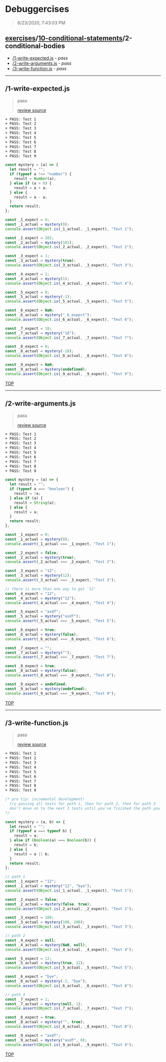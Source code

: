 # Debuggercises 

> 6/23/2020, 7:43:03 PM 

## [exercises](../../README.md)/[10-conditional-statements](../README.md)/2-conditional-bodies 

- [/1-write-expected.js](#1-write-expectedjs) - _pass_ 
- [/2-write-arguments.js](#2-write-argumentsjs) - _pass_ 
- [/3-write-function.js](#3-write-functionjs) - _pass_ 
---

## /1-write-expected.js 

> pass 
>
> [review source](../../../exercises/10-conditional-statements/2-conditional-bodies/1-write-expected.js)

```txt
+ PASS: Test 1
+ PASS: Test 2
+ PASS: Test 3
+ PASS: Test 4
+ PASS: Test 5
+ PASS: Test 6
+ PASS: Test 7
+ PASS: Test 8
+ PASS: Test 9
```

```js
const mystery = (a) => {
  let result = "";
  if (typeof a !== "number") {
    result = Number(a);
  } else if (a > 0) {
    result = a + a;
  } else {
    result = a - a;
  }
  return result;
};

const _1_expect = 0;
const _1_actual = mystery(0);
console.assert(Object.is(_1_actual, _1_expect), "Test 1");

const _2_expect = 202;
const _2_actual = mystery(101);
console.assert(Object.is(_2_actual, _2_expect), "Test 2");

const _3_expect = 1;
const _3_actual = mystery(true);
console.assert(Object.is(_3_actual, _3_expect), "Test 3");

const _4_expect = 2;
const _4_actual = mystery(1);
console.assert(Object.is(_4_actual, _4_expect), "Test 4");

const _5_expect = 0;
const _5_actual = mystery(-1);
console.assert(Object.is(_5_actual, _5_expect), "Test 5");

const _6_expect = NaN;
const _6_actual = mystery("_6_expect");
console.assert(Object.is(_6_actual, _6_expect), "Test 6");

const _7_expect = 18;
const _7_actual = mystery("18");
console.assert(Object.is(_7_actual, _7_expect), "Test 7");

const _8_expect = 0;
const _8_actual = mystery(-18);
console.assert(Object.is(_8_actual, _8_expect), "Test 8");

const _9_expect = NaN;
const _9_actual = mystery(undefined);
console.assert(Object.is(_9_actual, _9_expect), "Test 9");

```

[TOP](#debuggercises)

---

## /2-write-arguments.js 

> pass 
>
> [review source](../../../exercises/10-conditional-statements/2-conditional-bodies/2-write-arguments.js)

```txt
+ PASS: Test 1
+ PASS: Test 2
+ PASS: Test 3
+ PASS: Test 4
+ PASS: Test 5
+ PASS: Test 6
+ PASS: Test 7
+ PASS: Test 8
+ PASS: Test 9
```

```js
const mystery = (a) => {
  let result = "";
  if (typeof a === "boolean") {
    result = !a;
  } else if (a) {
    result = String(a);
  } else {
    result = a;
  }
  return result;
};

const _1_expect = 0;
const _1_actual = mystery(0);
console.assert(_1_actual === _1_expect, "Test 1");

const _2_expect = false;
const _2_actual = mystery(true);
console.assert(_2_actual === _2_expect, "Test 2");

const _3_expect = "12";
const _3_actual = mystery(12);
console.assert(_3_actual === _3_expect, "Test 3");

// there is more than one way to get '12'
const _4_expect = "12";
const _4_actual = mystery("12");
console.assert(_4_actual === _4_expect, "Test 4");

const _5_expect = "asdf";
const _5_actual = mystery("asdf");
console.assert(_5_actual === _5_expect, "Test 5");

const _6_expect = true;
const _6_actual = mystery(false);
console.assert(_6_actual === _6_expect, "Test 6");

const _7_expect = "";
const _7_actual = mystery("");
console.assert(_7_actual === _7_expect, "Test 7");

const _8_expect = true;
const _8_actual = mystery(false);
console.assert(_8_actual === _8_expect, "Test 8");

const _9_expect = undefined;
const _9_actual = mystery(undefined);
console.assert(_9_actual === _9_expect, "Test 9");

```

[TOP](#debuggercises)

---

## /3-write-function.js 

> pass 
>
> [review source](../../../exercises/10-conditional-statements/2-conditional-bodies/3-write-function.js)

```txt
+ PASS: Test 1
+ PASS: Test 2
+ PASS: Test 3
+ PASS: Test 4
+ PASS: Test 5
+ PASS: Test 6
+ PASS: Test 7
+ PASS: Test 8
+ PASS: Test 9
```

```js
/* pro tip: incremental development!
  try passing all tests for path 1, then for path 2, then for path 3
  don't move on to the next 3 tests until you've finished the path you're working on
*/

const mystery = (a, b) => {
  let result = "";
  if (typeof a === typeof b) {
    result = a;
  } else if (Boolean(a) === Boolean(b)) {
    result = b;
  } else {
    result = a || b;
  }
  return result;
};

// path 1
const _1_expect = "12";
const _1_actual = mystery("12", "bye");
console.assert(Object.is(_1_actual, _1_expect), "Test 1");

const _2_expect = false;
const _2_actual = mystery(false, true);
console.assert(Object.is(_2_actual, _2_expect), "Test 2");

const _3_expect = 100;
const _3_actual = mystery(100, 200);
console.assert(Object.is(_3_actual, _3_expect), "Test 3");

// path 2
const _4_expect = null;
const _4_actual = mystery(NaN, null);
console.assert(Object.is(_4_actual, _4_expect), "Test 4");

const _5_expect = 12;
const _5_actual = mystery(true, 12);
console.assert(Object.is(_5_actual, _5_expect), "Test 5");

const _6_expect = "bye";
const _6_actual = mystery(-2, "bye");
console.assert(Object.is(_6_actual, _6_expect), "Test 6");

// path 3
const _7_expect = 1;
const _7_actual = mystery(null, 1);
console.assert(Object.is(_7_actual, _7_expect), "Test 7");

const _8_expect = true;
const _8_actual = mystery("", true);
console.assert(Object.is(_8_actual, _8_expect), "Test 8");

const _9_expect = "asdf";
const _9_actual = mystery("asdf", 0);
console.assert(Object.is(_9_actual, _9_expect), "Test 9");

```

[TOP](#debuggercises)

